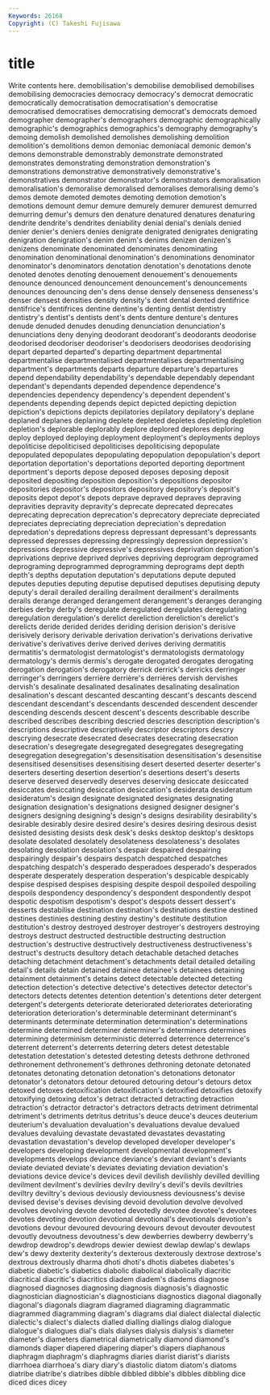 ```yaml
---
Keywords: 26168 
Copyright: (C) Takeshi Fujisawa
---
```


# title

Write contents here.
demobilisation's demobilise demobilised demobilises demobilising democracies democracy
democracy's democrat democratic democratically democratisation democratisation's democratise democratised democratises democratising
democrat's democrats demoed demographer demographer's demographers demographic demographically demographic's demographics
demographics's demography demography's demoing demolish demolished demolishes demolishing demolition demolition's
demolitions demon demoniac demoniacal demonic demon's demons demonstrable demonstrably demonstrate
demonstrated demonstrates demonstrating demonstration demonstration's demonstrations demonstrative demonstratively demonstrative's demonstratives
demonstrator demonstrator's demonstrators demoralisation demoralisation's demoralise demoralised demoralises demoralising demo's
demos demote demoted demotes demoting demotion demotion's demotions demount demur
demure demurely demurer demurest demurred demurring demur's demurs den denature
denatured denatures denaturing dendrite dendrite's dendrites deniability denial denial's denials
denied denier denier's deniers denies denigrate denigrated denigrates denigrating denigration
denigration's denim denim's denims denizen denizen's denizens denominate denominated denominates
denominating denomination denominational denomination's denominations denominator denominator's denominators denotation denotation's
denotations denote denoted denotes denoting denouement denouement's denouements denounce denounced
denouncement denouncement's denouncements denounces denouncing den's dens dense densely denseness
denseness's denser densest densities density density's dent dental dented dentifrice
dentifrice's dentifrices dentine dentine's denting dentist dentistry dentistry's dentist's dentists
dent's dents denture denture's dentures denude denuded denudes denuding denunciation
denunciation's denunciations deny denying deodorant deodorant's deodorants deodorise deodorised deodoriser
deodoriser's deodorisers deodorises deodorising depart departed departed's departing department departmental
departmentalise departmentalised departmentalises departmentalising department's departments departs departure departure's departures
depend dependability dependability's dependable dependably dependant dependant's dependants depended dependence
dependence's dependencies dependency dependency's dependent dependent's dependents depending depends depict
depicted depicting depiction depiction's depictions depicts depilatories depilatory depilatory's deplane
deplaned deplanes deplaning deplete depleted depletes depleting depletion depletion's deplorable
deplorably deplore deplored deplores deploring deploy deployed deploying deployment deployment's
deployments deploys depoliticise depoliticised depoliticises depoliticising depopulate depopulated depopulates depopulating
depopulation depopulation's deport deportation deportation's deportations deported deporting deportment deportment's
deports depose deposed deposes deposing deposit deposited depositing deposition deposition's
depositions depositor depositories depositor's depositors depository depository's deposit's deposits depot
depot's depots deprave depraved depraves depraving depravities depravity depravity's deprecate
deprecated deprecates deprecating deprecation deprecation's deprecatory depreciate depreciated depreciates depreciating
depreciation depreciation's depredation depredation's depredations depress depressant depressant's depressants depressed
depresses depressing depressingly depression depression's depressions depressive depressive's depressives deprivation
deprivation's deprivations deprive deprived deprives depriving deprogram deprogramed deprograming deprogrammed
deprogramming deprograms dept depth depth's depths deputation deputation's deputations depute
deputed deputes deputies deputing deputise deputised deputises deputising deputy deputy's
derail derailed derailing derailment derailment's derailments derails derange deranged derangement
derangement's deranges deranging derbies derby derby's deregulate deregulated deregulates deregulating
deregulation deregulation's derelict dereliction dereliction's derelict's derelicts deride derided derides
deriding derision derision's derisive derisively derisory derivable derivation derivation's derivations
derivative derivative's derivatives derive derived derives deriving dermatitis dermatitis's dermatologist
dermatologist's dermatologists dermatology dermatology's dermis dermis's derogate derogated derogates derogating
derogation derogation's derogatory derrick derrick's derricks derringer derringer's derringers derrière
derrière's derrières dervish dervishes dervish's desalinate desalinated desalinates desalinating desalination
desalination's descant descanted descanting descant's descants descend descendant descendant's descendants
descended descendent descender descending descends descent descent's descents describable describe
described describes describing descried descries description description's descriptions descriptive descriptively
descriptor descriptors descry descrying desecrate desecrated desecrates desecrating desecration desecration's
desegregate desegregated desegregates desegregating desegregation desegregation's desensitisation desensitisation's desensitise desensitised
desensitises desensitising desert deserted deserter deserter's deserters deserting desertion desertion's
desertions desert's deserts deserve deserved deservedly deserves deserving desiccate desiccated
desiccates desiccating desiccation desiccation's desiderata desideratum desideratum's design designate designated
designates designating designation designation's designations designed designer designer's designers designing
designing's design's designs desirability desirability's desirable desirably desire desired desire's
desires desiring desirous desist desisted desisting desists desk desk's desks
desktop desktop's desktops desolate desolated desolately desolateness desolateness's desolates desolating
desolation desolation's despair despaired despairing despairingly despair's despairs despatch despatched
despatches despatching despatch's desperado desperadoes desperado's desperados desperate desperately desperation
desperation's despicable despicably despise despised despises despising despite despoil despoiled
despoiling despoils despondency despondency's despondent despondently despot despotic despotism despotism's
despot's despots dessert dessert's desserts destabilise destination destination's destinations destine
destined destines destinies destining destiny destiny's destitute destitution destitution's destroy
destroyed destroyer destroyer's destroyers destroying destroys destruct destructed destructible destructing
destruction destruction's destructive destructively destructiveness destructiveness's destruct's destructs desultory detach
detachable detached detaches detaching detachment detachment's detachments detail detailed detailing
detail's details detain detained detainee detainee's detainees detaining detainment detainment's
detains detect detectable detected detecting detection detection's detective detective's detectives
detector detector's detectors detects detentes detention detention's detentions deter detergent
detergent's detergents deteriorate deteriorated deteriorates deteriorating deterioration deterioration's determinable determinant
determinant's determinants determinate determination determination's determinations determine determined determiner determiner's
determiners determines determining determinism deterministic deterred deterrence deterrence's deterrent deterrent's
deterrents deterring deters detest detestable detestation detestation's detested detesting detests
dethrone dethroned dethronement dethronement's dethrones dethroning detonate detonated detonates detonating
detonation detonation's detonations detonator detonator's detonators detour detoured detouring detour's
detours detox detoxed detoxes detoxification detoxification's detoxified detoxifies detoxify detoxifying
detoxing detox's detract detracted detracting detraction detraction's detractor detractor's detractors
detracts detriment detrimental detriment's detriments detritus detritus's deuce deuce's deuces
deuterium deuterium's devaluation devaluation's devaluations devalue devalued devalues devaluing devastate
devastated devastates devastating devastation devastation's develop developed developer developer's developers
developing development developmental development's developments develops deviance deviance's deviant deviant's
deviants deviate deviated deviate's deviates deviating deviation deviation's deviations device
device's devices devil devilish devilishly devilled devilling devilment devilment's devilries
devilry devilry's devil's devils deviltries deviltry deviltry's devious deviously deviousness
deviousness's devise devised devise's devises devising devoid devolution devolve devolved
devolves devolving devote devoted devotedly devotee devotee's devotees devotes devoting
devotion devotional devotional's devotionals devotion's devotions devour devoured devouring devours
devout devouter devoutest devoutly devoutness devoutness's dew dewberries dewberry dewberry's
dewdrop dewdrop's dewdrops dewier dewiest dewlap dewlap's dewlaps dew's dewy
dexterity dexterity's dexterous dexterously dextrose dextrose's dextrous dextrously dharma dhoti
dhoti's dhotis diabetes diabetes's diabetic diabetic's diabetics diabolic diabolical diabolically
diacritic diacritical diacritic's diacritics diadem diadem's diadems diagnose diagnosed diagnoses
diagnosing diagnosis diagnosis's diagnostic diagnostician diagnostician's diagnosticians diagnostics diagonal diagonally
diagonal's diagonals diagram diagramed diagraming diagrammatic diagrammed diagramming diagram's diagrams
dial dialect dialectal dialectic dialectic's dialect's dialects dialled dialling diallings
dialog dialogue dialogue's dialogues dial's dials dialyses dialysis dialysis's diameter
diameter's diameters diametrical diametrically diamond diamond's diamonds diaper diapered diapering
diaper's diapers diaphanous diaphragm diaphragm's diaphragms diaries diarist diarist's diarists
diarrhoea diarrhoea's diary diary's diastolic diatom diatom's diatoms diatribe diatribe's
diatribes dibble dibbled dibble's dibbles dibbling dice diced dices dicey
